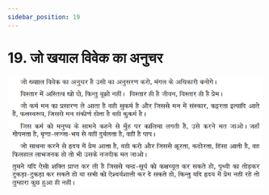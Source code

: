 ```yaml
---
sidebar_position: 19
---
```



# 19.   जो खयाल विवेक का अनुचर

![जो खयाल विवेक का अनुचर](../../../static/img/hindi/verse19.png)
